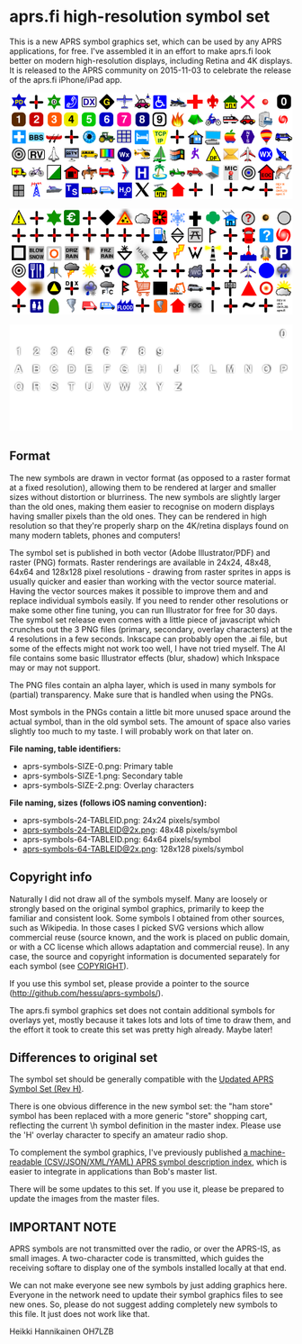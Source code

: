 
aprs.fi high-resolution symbol set
=====================================

This is a new APRS symbol graphics set, which can be used by any APRS
applications, for free.  I've assembled it in an effort to make aprs.fi look
better on modern high-resolution displays, including Retina and 4K displays. 
It is released to the APRS community on 2015-11-03 to celebrate the release
of the aprs.fi iPhone/iPad app.

![Primary table](png/aprs-symbols-24-0@2x.png)

![Secondary table](png/aprs-symbols-24-1@2x.png)

![Overlays](png/aprs-symbols-24-2@2x.png)


Format
--------

The new symbols are drawn in vector format (as opposed to a raster format at
a fixed resolution), allowing them to be rendered at larger and smaller
sizes without distortion or blurriness.  The new symbols are slightly larger
than the old ones, making them easier to recognise on modern displays having
smaller pixels than the old ones.  They can be rendered in high resolution
so that they're properly sharp on the 4K/retina displays found on many
modern tablets, phones and computers!

The symbol set is published in both vector (Adobe Illustrator/PDF) and
raster (PNG) formats.  Raster renderings are available in 24x24, 48x48,
64x64 and 128x128 pixel resolutions - drawing from raster sprites in apps is
usually quicker and easier than working with the vector source material. 
Having the vector sources makes it possible to improve them and and replace
individual symbols easily.  If you need to render other resolutions or make
some other fine tuning, you can run Illustrator for free for 30 days.  The
symbol set release even comes with a little piece of javascript which
crunches out the 3 PNG files (primary, secondary, overlay characters) at the
4 resolutions in a few seconds.  Inkscape can probably open the .ai file,
but some of the effects might not work too well, I have not tried myself. 
The AI file contains some basic Illustrator effects (blur, shadow) which
Inkspace may or may not support.

The PNG files contain an alpha layer, which is used in many symbols for
(partial) transparency.  Make sure that is handled when using the PNGs.

Most symbols in the PNGs contain a little bit more unused space around the
actual symbol, than in the old symbol sets.  The amount of space also varies
slightly too much to my taste.  I will probably work on that later on.

**File naming, table identifiers:**

* aprs-symbols-SIZE-0.png: Primary table
* aprs-symbols-SIZE-1.png: Secondary table
* aprs-symbols-SIZE-2.png: Overlay characters

**File naming, sizes (follows iOS naming convention):**

* aprs-symbols-24-TABLEID.png: 24x24 pixels/symbol
* aprs-symbols-24-TABLEID@2x.png: 48x48 pixels/symbol
* aprs-symbols-64-TABLEID.png: 64x64 pixels/symbol
* aprs-symbols-64-TABLEID@2x.png: 128x128 pixels/symbol


Copyright info
-----------------

Naturally I did not draw all of the symbols myself. Many are loosely or
strongly based on the original symbol graphics, primarily to keep the
familiar and consistent look.  Some symbols I obtained from other sources,
such as Wikipedia.  In those cases I picked SVG versions which allow
commercial reuse (source known, and the work is placed on public domain, or
with a CC license which allows adaptation and commercial reuse).  In any
case, the source and copyright information is documented separately for each
symbol (see [COPYRIGHT](COPYRIGHT.md)).

If you use this symbol set, please provide a pointer to the source
(http://github.com/hessu/aprs-symbols/).

The aprs.fi symbol graphics set does not contain additional symbols for
overlays yet, mostly because it takes lots and lots of time to draw them,
and the effort it took to create this set was pretty high already.  Maybe
later!


Differences to original set
------------------------------

The symbol set should be generally compatible with the [Updated APRS Symbol
Set (Rev H)](http://wa8lmf.net/aprs/APRS_symbols.htm).

There is one obvious difference in the new symbol set: the "ham store"
symbol has been replaced with a more generic "store" shopping cart,
reflecting the current \h symbol definition in the master index.  Please use
the 'H' overlay character to specify an amateur radio shop.

To complement the symbol graphics, I've previously published [a
machine-readable (CSV/JSON/XML/YAML) APRS symbol description
index](https://github.com/hessu/aprs-symbol-index), which is easier to
integrate in applications than Bob's master list.

There will be some updates to this set. If you use it, please be prepared to
update the images from the master files.


IMPORTANT NOTE
-----------------

APRS symbols are not transmitted over the radio, or over the APRS-IS, as
small images.  A two-character code is transmitted, which guides the
receiving softare to display one of the symbols installed locally at
that end.

We can not make everyone see new symbols by just adding graphics here.
Everyone in the network need to update their symbol graphics files to see
new ones.  So, please do not suggest adding completely new symbols to this
file.  It just does not work like that.


Heikki Hannikainen
OH7LZB

